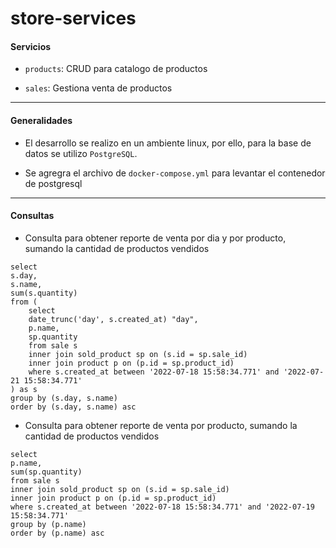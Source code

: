 # store-services

#### Servicios

- ``products``: CRUD para catalogo de productos

- ``sales``: Gestiona venta de productos

<hr/>

#### Generalidades

- El desarrollo se realizo en un ambiente linux, por ello, para la base de datos se utilizo ``PostgreSQL``.

- Se agregra el archivo de ``docker-compose.yml`` para levantar el contenedor de postgresql

<hr/>

#### Consultas

- Consulta para obtener reporte de venta por dia y por producto, sumando la cantidad de productos vendidos 

```
select
s.day,
s.name,
sum(s.quantity) 
from (
	select 
	date_trunc('day', s.created_at) "day",
	p.name, 
	sp.quantity 
	from sale s 
	inner join sold_product sp on (s.id = sp.sale_id)
	inner join product p on (p.id = sp.product_id)
	where s.created_at between '2022-07-18 15:58:34.771' and '2022-07-21 15:58:34.771'
) as s
group by (s.day, s.name)
order by (s.day, s.name) asc
```

- Consulta para obtener reporte de venta por producto, sumando la cantidad de productos vendidos 

```
select 
p.name, 
sum(sp.quantity) 
from sale s 
inner join sold_product sp on (s.id = sp.sale_id)
inner join product p on (p.id = sp.product_id)
where s.created_at between '2022-07-18 15:58:34.771' and '2022-07-19 15:58:34.771'
group by (p.name)
order by (p.name) asc
```